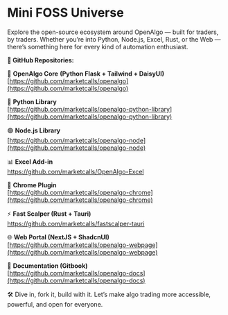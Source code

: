 # Mini FOSS Universe

Explore the open-source ecosystem around OpenAlgo — built for traders, by traders. Whether you’re into Python, Node.js, Excel, Rust, or the Web — there’s something here for every kind of automation enthusiast.

**🔗 GitHub Repositories:**

🧠 **OpenAlgo Core** **(Python Flask + Tailwind + DaisyUI)**\
[https://github.com/marketcalls/openalgo](https://github.com/marketcalls/openalgo)

🐍 **Python Library**\
[https://github.com/marketcalls/openalgo-python-library](https://github.com/marketcalls/openalgo-python-library)

🟢 **Node.js Library**\
[https://github.com/marketcalls/openalgo-node](https://github.com/marketcalls/openalgo-node)

📊 **Excel Add-in**\
https://github.com/marketcalls/OpenAlgo-Excel

🧩 **Chrome Plugin**\
[https://github.com/marketcalls/openalgo-chrome](https://github.com/marketcalls/openalgo-chrome)

⚡️ **Fast Scalper (Rust + Tauri)**\
https://github.com/marketcalls/fastscalper-tauri

🌐 **Web Portal (NextJS + ShadcnUI)**\
[https://github.com/marketcalls/openalgo-webpage](https://github.com/marketcalls/openalgo-webpage)

🧩 **Documentation (Gitbook)**\
[https://github.com/marketcalls/openalgo-docs](https://github.com/marketcalls/openalgo-docs)

🛠 Dive in, fork it, build with it. Let’s make algo trading more accessible, powerful, and open for everyone.
